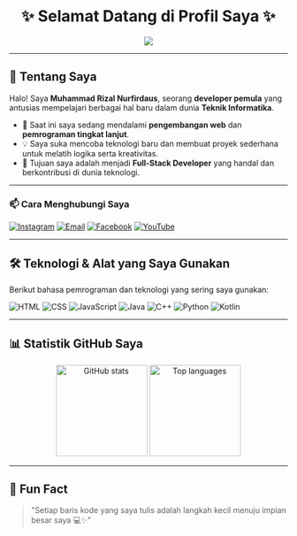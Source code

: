 <!-- Banner Animasi -->
<h1 align="center">✨ Selamat Datang di Profil Saya ✨</h1>
<p align="center">
  <img src="https://readme-typing-svg.herokuapp.com?size=22&duration=4000&color=00C2FF&center=true&vCenter=true&width=600&lines=Halo%2C+Saya+Muhammad+Rizal+Nurfirdaus!;Seorang+Mahasiswa+Teknik+Informatika;Developer+Pemula+yang+Suka+Belajar+Hal+Baru!+🚀">
</p>

---

## 👋 Tentang Saya
Halo! Saya **Muhammad Rizal Nurfirdaus**, seorang **developer pemula** yang antusias mempelajari berbagai hal baru dalam dunia **Teknik Informatika**.  

- 🌱 Saat ini saya sedang mendalami **pengembangan web** dan **pemrograman tingkat lanjut**.  
- 💡 Saya suka mencoba teknologi baru dan membuat proyek sederhana untuk melatih logika serta kreativitas.  
- 🎯 Tujuan saya adalah menjadi **Full-Stack Developer** yang handal dan berkontribusi di dunia teknologi.  

---

### 📫 Cara Menghubungi Saya
[![Instagram](https://img.shields.io/badge/-Instagram-E4405F?style=for-the-badge&logo=instagram&logoColor=white)](https://www.instagram.com/crawasy_zall?igsh=MXZjMnRuYnJhczNxbg==)
[![Email](https://img.shields.io/badge/-Email-D14836?style=for-the-badge&logo=gmail&logoColor=white)](mailto:muhammadrizalnurfirdaus@gmail.com)
[![Facebook](https://img.shields.io/badge/-Facebook-1877F2?style=for-the-badge&logo=facebook&logoColor=white)](https://www.facebook.com/rizal.nurfirdaus.7?mibextid=rS40aB7S9Ucbxw6v)
[![YouTube](https://img.shields.io/badge/-YouTube-FF0000?style=for-the-badge&logo=youtube&logoColor=white)](https://youtube.com/@muhammadrizalnurfirdaus164?si=6MCoghjOveqg91gM)

---

## 🛠️ Teknologi & Alat yang Saya Gunakan
Berikut bahasa pemrograman dan teknologi yang sering saya gunakan:

![HTML](https://img.shields.io/badge/-HTML-E34F26?style=for-the-badge&logo=html5&logoColor=white)
![CSS](https://img.shields.io/badge/-CSS-1572B6?style=for-the-badge&logo=css3&logoColor=white)
![JavaScript](https://img.shields.io/badge/-JavaScript-F7DF1E?style=for-the-badge&logo=javascript&logoColor=black)
![Java](https://img.shields.io/badge/-Java-007396?style=for-the-badge&logo=java&logoColor=white)
![C++](https://img.shields.io/badge/-C++-00599C?style=for-the-badge&logo=c%2B%2B&logoColor=white)
![Python](https://img.shields.io/badge/-Python-3776AB?style=for-the-badge&logo=python&logoColor=white)
![Kotlin](https://img.shields.io/badge/-Kotlin-7F52FF?style=for-the-badge&logo=kotlin&logoColor=white)

---

## 📊 Statistik GitHub Saya

<p align="center">
  <img src="https://github-readme-stats.vercel.app/api?username=MuhammadRizalNurfirdaus&show_icons=true&theme=radical" alt="GitHub stats" height="165">
  <img src="https://github-readme-stats.vercel.app/api/top-langs/?username=MuhammadRizalNurfirdaus&layout=compact&theme=radical" alt="Top languages" height="165">
</p>


---

## 🌈 Fun Fact
> "Setiap baris kode yang saya tulis adalah langkah kecil menuju impian besar saya 💻✨"
